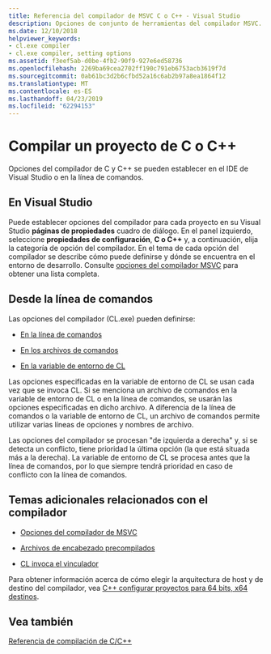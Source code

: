```yaml
---
title: Referencia del compilador de MSVC C o C++ - Visual Studio
description: Opciones de conjunto de herramientas del compilador MSVC.
ms.date: 12/10/2018
helpviewer_keywords:
- cl.exe compiler
- cl.exe compiler, setting options
ms.assetid: f3eef5ab-d0be-4fb2-90f9-927e6ed58736
ms.openlocfilehash: 2269ba69cea2702ff190c791eb6753acb3619f7d
ms.sourcegitcommit: 0ab61bc3d2b6cfbd52a16c6ab2b97a8ea1864f12
ms.translationtype: MT
ms.contentlocale: es-ES
ms.lasthandoff: 04/23/2019
ms.locfileid: "62294153"
---
```

# <a name="compiling-a-cc-project"></a>Compilar un proyecto de C o C++

Opciones del compilador de C y C++ se pueden establecer en el IDE de Visual Studio o en la línea de comandos. 

## <a name="in-visual-studio"></a>En Visual Studio

Puede establecer opciones del compilador para cada proyecto en su Visual Studio **páginas de propiedades** cuadro de diálogo. En el panel izquierdo, seleccione **propiedades de configuración**, **C o C++** y, a continuación, elija la categoría de opción del compilador. En el tema de cada opción del compilador se describe cómo puede definirse y dónde se encuentra en el entorno de desarrollo. Consulte [opciones del compilador MSVC](compiler-options.md) para obtener una lista completa.

## <a name="from-the-command-line"></a>Desde la línea de comandos

Las opciones del compilador (CL.exe) pueden definirse:

- [En la línea de comandos](compiler-command-line-syntax.md)

- [En los archivos de comandos](cl-command-files.md)

- [En la variable de entorno de CL](cl-environment-variables.md)

Las opciones especificadas en la variable de entorno de CL se usan cada vez que se invoca CL. Si se menciona un archivo de comandos en la variable de entorno de CL o en la línea de comandos, se usarán las opciones especificadas en dicho archivo. A diferencia de la línea de comandos o la variable de entorno de CL, un archivo de comandos permite utilizar varias líneas de opciones y nombres de archivo.

Las opciones del compilador se procesan "de izquierda a derecha" y, si se detecta un conflicto, tiene prioridad la última opción (la que está situada más a la derecha). La variable de entorno de CL se procesa antes que la línea de comandos, por lo que siempre tendrá prioridad en caso de conflicto con la línea de comandos.

## <a name="additional-compiler-topics"></a>Temas adicionales relacionados con el compilador

- [Opciones del compilador de MSVC](compiler-options.md)

- [Archivos de encabezado precompilados](../creating-precompiled-header-files.md)

- [CL invoca el vinculador](cl-invokes-the-linker.md)

Para obtener información acerca de cómo elegir la arquitectura de host y de destino del compilador, vea [C++ configurar proyectos para 64 bits, x64 destinos](../configuring-programs-for-64-bit-visual-cpp.md).

## <a name="see-also"></a>Vea también

[Referencia de compilación de C/C++](c-cpp-building-reference.md)
